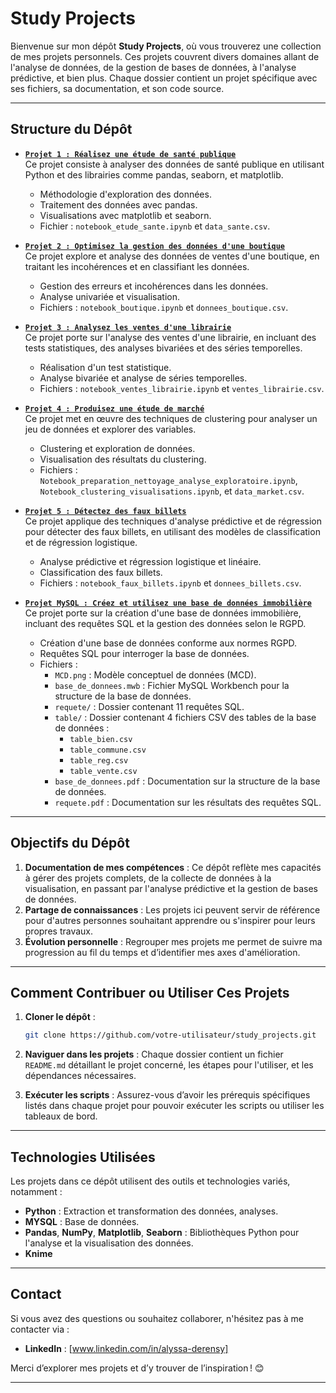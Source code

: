 # Study Projects

Bienvenue sur mon dépôt **Study Projects**, où vous trouverez une collection de mes projets personnels. Ces projets couvrent divers domaines allant de l'analyse de données, de la gestion de bases de données, à l'analyse prédictive, et bien plus. Chaque dossier contient un projet spécifique avec ses fichiers, sa documentation, et son code source.

---

## Structure du Dépôt

- **[`Projet 1 : Réalisez une étude de santé publique`](./analyse_sante_publique)**  
  Ce projet consiste à analyser des données de santé publique en utilisant Python et des librairies comme pandas, seaborn, et matplotlib.  
  - Méthodologie d'exploration des données.  
  - Traitement des données avec pandas.  
  - Visualisations avec matplotlib et seaborn.  
  - Fichier : `notebook_etude_sante.ipynb` et `data_sante.csv`.

- **[`Projet 2 : Optimisez la gestion des données d'une boutique`](./analyse_gestion_donnees_boutique)**  
  Ce projet explore et analyse des données de ventes d'une boutique, en traitant les incohérences et en classifiant les données.  
  - Gestion des erreurs et incohérences dans les données.  
  - Analyse univariée et visualisation.  
  - Fichiers : `notebook_boutique.ipynb` et `donnees_boutique.csv`.

- **[`Projet 3 : Analysez les ventes d'une librairie`](./analyse_ventes_librairie)**  
  Ce projet porte sur l'analyse des ventes d'une librairie, en incluant des tests statistiques, des analyses bivariées et des séries temporelles.  
  - Réalisation d'un test statistique.  
  - Analyse bivariée et analyse de séries temporelles.  
  - Fichiers : `notebook_ventes_librairie.ipynb` et `ventes_librairie.csv`.

- **[`Projet 4 : Produisez une étude de marché`](./etude_marche)**  
  Ce projet met en œuvre des techniques de clustering pour analyser un jeu de données et explorer des variables.  
  - Clustering et exploration de données.  
  - Visualisation des résultats du clustering.  
  - Fichiers : `Notebook_preparation_nettoyage_analyse_exploratoire.ipynb`, `Notebook_clustering_visualisations.ipynb`, et `data_market.csv`.

- **[`Projet 5 : Détectez des faux billets`](./detection_faux_billets)**  
  Ce projet applique des techniques d'analyse prédictive et de régression pour détecter des faux billets, en utilisant des modèles de classification et de régression logistique.  
  - Analyse prédictive et régression logistique et linéaire.  
  - Classification des faux billets.  
  - Fichiers : `notebook_faux_billets.ipynb` et `donnees_billets.csv`.

- **[`Projet MySQL : Créez et utilisez une base de données immobilière`](./gestionçbaseçdeçdonnees_immobiliere)**  
  Ce projet porte sur la création d'une base de données immobilière, incluant des requêtes SQL et la gestion des données selon le RGPD.  
  - Création d'une base de données conforme aux normes RGPD.  
  - Requêtes SQL pour interroger la base de données.  
  - Fichiers : 
    - `MCD.png` : Modèle conceptuel de données (MCD).  
    - `base_de_donnees.mwb` : Fichier MySQL Workbench pour la structure de la base de données.  
    - `requete/` : Dossier contenant 11 requêtes SQL.  
    - `table/` : Dossier contenant 4 fichiers CSV des tables de la base de données :  
      - `table_bien.csv`  
      - `table_commune.csv`  
      - `table_reg.csv`  
      - `table_vente.csv`  
    - `base_de_donnees.pdf` : Documentation sur la structure de la base de données.  
    - `requete.pdf` : Documentation sur les résultats des requêtes SQL.

---

## Objectifs du Dépôt

1. **Documentation de mes compétences** : Ce dépôt reflète mes capacités à gérer des projets complets, de la collecte de données à la visualisation, en passant par l'analyse prédictive et la gestion de bases de données.  
2. **Partage de connaissances** : Les projets ici peuvent servir de référence pour d'autres personnes souhaitant apprendre ou s'inspirer pour leurs propres travaux.  
3. **Évolution personnelle** : Regrouper mes projets me permet de suivre ma progression au fil du temps et d’identifier mes axes d'amélioration.

---

## Comment Contribuer ou Utiliser Ces Projets

1. **Cloner le dépôt** :  
   ```bash
   git clone https://github.com/votre-utilisateur/study_projects.git

2. **Naviguer dans les projets** : Chaque dossier contient un fichier `README.md` détaillant le projet concerné, les étapes pour l'utiliser, et les dépendances nécessaires.

3. **Exécuter les scripts** : Assurez-vous d’avoir les prérequis spécifiques listés dans chaque projet pour pouvoir exécuter les scripts ou utiliser les tableaux de bord.

---

## Technologies Utilisées

Les projets dans ce dépôt utilisent des outils et technologies variés, notamment :  
- **Python** : Extraction et transformation des données, analyses.  
- **MYSQL** : Base de données.
- **Pandas**, **NumPy**, **Matplotlib**, **Seaborn** : Bibliothèques Python pour l'analyse et la visualisation des données.  
- **Knime**

---

## Contact

Si vous avez des questions ou souhaitez collaborer, n'hésitez pas à me contacter via :  
- **LinkedIn** : [www.linkedin.com/in/alyssa-derensy]  

Merci d’explorer mes projets et d’y trouver de l’inspiration ! 😊

--- 